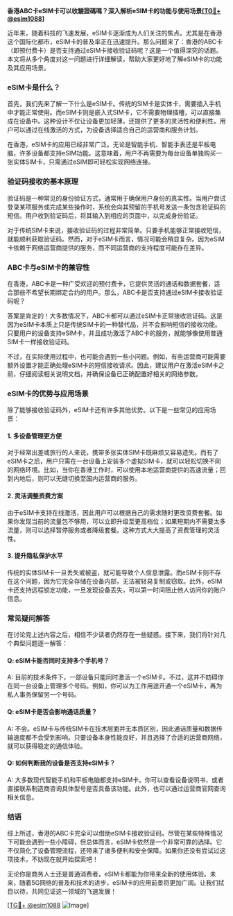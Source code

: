 **香港ABC卡eSIM卡可以收驗證碼嗎？深入解析eSIM卡的功能与使用场景[[TG💪+ @esim1088](https://t.me/s/esim1088)]**

近年来，随着科技的飞速发展，eSIM卡逐渐成为人们关注的焦点。尤其是在香港这个国际化都市，eSIM卡的普及率正在迅速提升。那么问题来了：香港的ABC卡（即预付费卡）是否支持通过eSIM卡接收验证码呢？这是一个值得深究的话题。本文将从多个角度对这一问题进行详细解读，帮助大家更好地了解eSIM卡的功能及其应用场景。

### eSIM卡是什么？

首先，我们先来了解一下什么是eSIM卡。传统的SIM卡是实体卡，需要插入手机中才能正常使用。而eSIM卡则是嵌入式SIM卡，它不需要物理插槽，可以直接集成在设备中。这种设计不仅让设备更加轻薄，还提供了更多的灵活性和便利性。用户可以通过在线激活的方式，为设备选择适合自己的运营商和服务计划。

在香港，eSIM卡的应用已经非常广泛。无论是智能手机、智能手表还是平板电脑，许多设备都支持eSIM功能。这意味着，用户不再需要为每台设备单独购买一张实体SIM卡，只需通过eSIM即可轻松实现网络连接。

### 验证码接收的基本原理

验证码是一种常见的身份验证方式，通常用于确保用户身份的真实性。当用户尝试登录某项服务或完成某些操作时，系统会向其预留的手机号发送一条包含验证码的短信。用户收到验证码后，将其输入到相应的页面中，以完成身份验证。

对于传统SIM卡来说，接收验证码的过程非常简单。只要手机能够正常接收短信，就能顺利获取验证码。然而，对于eSIM卡而言，情况可能会稍显复杂。因为eSIM卡依赖于网络运营商提供的服务，而不同运营商的支持程度可能存在差异。

### ABC卡与eSIM卡的兼容性

在香港，ABC卡是一种广受欢迎的预付费卡，它提供灵活的通话和数据套餐，适合那些不希望长期绑定合约的用户。那么，ABC卡是否支持通过eSIM卡接收验证码呢？

答案是肯定的！大多数情况下，ABC卡都可以通过eSIM卡正常接收验证码。这是因为eSIM卡本质上只是传统SIM卡的一种替代品，并不会影响短信的接收功能。只要用户的设备支持eSIM卡，并且成功激活了ABC卡的服务，就能够像使用普通SIM卡一样接收验证码。

不过，在实际使用过程中，也可能会遇到一些小问题。例如，有些运营商可能需要额外设置才能正确处理eSIM卡的短信接收请求。因此，建议用户在激活eSIM卡之前，仔细阅读相关说明文档，并确保设备已正确配置好相关的网络参数。

### eSIM卡的优势与应用场景

除了能够接收验证码外，eSIM卡还有许多其他优势。以下是一些常见的应用场景：

#### 1. 多设备管理更方便
对于经常出差或旅行的人来说，携带多张实体SIM卡既麻烦又容易遗失。而有了eSIM卡之后，用户只需在一台设备上安装多个虚拟SIM卡，就可以轻松切换不同的网络环境。比如，当你在香港工作时，可以使用本地运营商提供的高速流量；回到内地后，则可以无缝切换至国内运营商的服务。

#### 2. 灵活调整资费方案
由于eSIM卡支持在线激活，因此用户可以根据自己的需求随时更改资费套餐。如果你发现当前的流量包不够用，可以立即升级至更高档位；如果短期内不需要太多流量，则可以选择暂停服务或者降级套餐。这种方式大大提高了资费管理的灵活性。

#### 3. 提升隐私保护水平
传统的实体SIM卡一旦丢失或被盗，就可能导致个人信息泄露。而eSIM卡则不存在这个问题，因为它完全存储在设备内部，无法被轻易复制或窃取。此外，eSIM卡还支持远程锁定功能，一旦发现设备丢失，可以第一时间阻止他人访问你的账户信息。

### 常见疑问解答

在讨论完上述内容之后，相信不少读者仍然存在一些疑惑。接下来，我们将针对几个典型问题逐一解答：

#### Q: eSIM卡能否同时支持多个手机号？
A: 目前的技术条件下，一部设备只能同时激活一个eSIM卡。不过，这并不妨碍你在同一台设备上管理多个号码。例如，你可以为工作用途开通一个eSIM卡，再为私人事务保留另一个号码。

#### Q: eSIM卡是否会影响通话质量？
A: 不会。eSIM卡与传统SIM卡在技术层面并无本质区别，因此通话质量和数据传输速度都不会受到影响。只要设备本身性能良好，并且选择了合适的运营商网络，就可以获得稳定的通信体验。

#### Q: 如何判断我的设备是否支持eSIM卡？
A: 大多数现代智能手机和平板电脑都支持eSIM卡。你可以查看设备说明书，或者直接联系制造商咨询具体型号是否具备该功能。此外，也可以通过运营商官网查询相关信息。

### 结语

综上所述，香港的ABC卡完全可以借助eSIM卡接收验证码。尽管在某些特殊情况下可能会遇到一些小障碍，但总体而言，eSIM卡依然是一个非常可靠的选择。它不仅简化了设备管理流程，还带来了诸多便利和安全保障。如果你还没有尝试过这项技术，不妨现在就开始探索吧！

无论你是商务人士还是普通消费者，eSIM卡都能为你带来全新的使用体验。未来，随着5G网络的普及和技术的进步，eSIM卡的应用前景将更加广阔。让我们拭目以待，共同见证这一领域的飞速发展！

[[TG💪+ @esim1088](https://t.me/s/esim1088) ![Image](https://i.postimg.cc/4NQfJmqS/Snipaste-2025-05-13-00-14-12.png)]